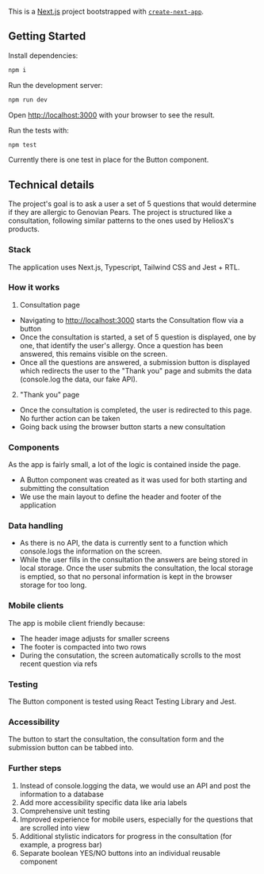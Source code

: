 This is a [Next.js](https://nextjs.org) project bootstrapped with [`create-next-app`](https://nextjs.org/docs/app/api-reference/cli/create-next-app).

## Getting Started

Install dependencies:

```bash
npm i
```

Run the development server:

```bash
npm run dev
```

Open [http://localhost:3000](http://localhost:3000) with your browser to see the result.

Run the tests with:

```bash
npm test
```

Currently there is one test in place for the Button component.

## Technical details

The project's goal is to ask a user a set of 5 questions that would determine if they are allergic to Genovian Pears.
The project is structured like a consultation, following similar patterns to the ones used by HeliosX's products.

### Stack

The application uses Next.js, Typescript, Tailwind CSS and Jest + RTL.

### How it works

1. Consultation page

- Navigating to [http://localhost:3000](http://localhost:3000) starts the Consultation flow via a button
- Once the consultation is started, a set of 5 question is displayed, one by one, that identify the user's allergy. Once a question has been answered, this remains visible on the screen.
- Once all the questions are answered, a submission button is displayed which redirects the user to the "Thank you" page and submits the data (console.log the data, our fake API).

2. "Thank you" page

- Once the consultation is completed, the user is redirected to this page. No further action can be taken
- Going back using the browser button starts a new consultation

### Components

As the app is fairly small, a lot of the logic is contained inside the page.

- A Button component was created as it was used for both starting and submitting the consultation
- We use the main layout to define the header and footer of the application

### Data handling

- As there is no API, the data is currently sent to a function which console.logs the information on the screen.
- While the user fills in the consultation the answers are being stored in local storage. Once the user submits the consultation, the local storage is emptied, so that no personal information is kept in the browser storage for too long.

### Mobile clients

The app is mobile client friendly because:

- The header image adjusts for smaller screens
- The footer is compacted into two rows
- During the consutation, the screen automatically scrolls to the most recent question via refs

### Testing

The Button component is tested using React Testing Library and Jest.

### Accessibility

The button to start the consultation, the consultation form and the submission button can be tabbed into.

### Further steps

1. Instead of console.logging the data, we would use an API and post the information to a database
2. Add more accessibility specific data like aria labels
3. Comprehensive unit testing
4. Improved experience for mobile users, especially for the questions that are scrolled into view
5. Additional stylistic indicators for progress in the consultation (for example, a progress bar)
6. Separate boolean YES/NO buttons into an individual reusable component
